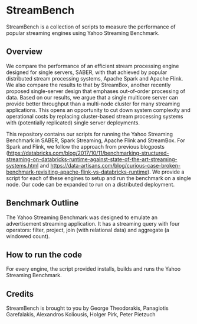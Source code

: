 # StreamBench
StreamBench is a collection of scripts to measure the performance of popular streaming engines using Yahoo Streaming Benchmark.

## Overview
We compare the performance of an efficient stream processing engine designed for single servers, SABER, with that achieved by popular distributed stream processing systems, Apache Spark and Apache Flink. We also compare the results to that by StreamBox, another recently proposed single-server design that emphases out-of-order processing of data. Based on our results, we argue that a single multicore server can provide better throughput than a multi-node cluster for many streaming applications. This opens an opportunity to cut down system complexity and operational costs by replacing cluster-based stream processing systems with (potentially replicated) single server deployments.

This repository contains our scripts for running the Yahoo Streaming Benchmark in SABER, Spark Streaming, Apache Flink and StreamBox. For Spark and Flink, we follow the approach from previous blogposts (https://databricks.com/blog/2017/10/11/benchmarking-structured-streaming-on-databricks-runtime-against-state-of-the-art-streaming-systems.html and https://data-artisans.com/blog/curious-case-broken-benchmark-revisiting-apache-flink-vs-databricks-runtime). We provide a script for each of these engines to setup and run the benchmark on a single node. Our code can be expanded to run on a distributed deployment.

## Benchmark Outline
The Yahoo Streaming Benchmark was designed to emulate an advertisement streaming application. It has a streaming query with four operators: filter, project, join (with relational data) and aggregate (a windowed count).

## How to run the code
For every engine, the script provided installs, builds and runs the Yahoo Streaming Benchmark.

## Credits
StreamBench is brought to you by George Theodorakis, Panagiotis Garefalakis, Alexandros Koliousis, Holger Pirk, Peter Pietzuch

